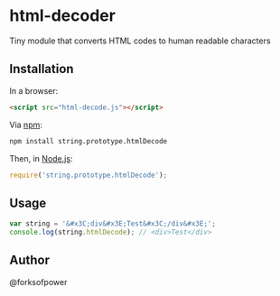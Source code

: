 # html-decoder
Tiny module that converts HTML codes to human readable characters

## Installation

In a browser:
```html
<script src="html-decode.js"></script>
```

Via [npm](http://npmjs.org/):
```bash
npm install string.prototype.htmlDecode
```

Then, in [Node.js](http://nodejs.org/):
```js
require('string.prototype.htmlDecode');
```
## Usage
```js
var string = '&#x3C;div&#x3E;Test&#x3C;/div&#x3E;';
console.log(string.htmlDecode); // <div>Test</div>
```

## Author
@forksofpower
